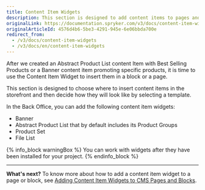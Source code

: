 ```yaml
---
title: Content Item Widgets
description: This section is designed to add content items to pages and blocks using the content item widgets in the Back Office.
originalLink: https://documentation.spryker.com/v3/docs/content-item-widgets
originalArticleId: 4576d4b6-5be3-4291-945e-6e06bbda700e
redirect_from:
  - /v3/docs/content-item-widgets
  - /v3/docs/en/content-item-widgets
---
```


After we created an Abstract Product List content Item with Best Selling Products or a Banner content item promoting specific products, it is time to use the Content Item Widget to insert them in a block or a page.

This section is designed to choose where to insert content items in the storefront and then decide how they will look like by selecting a template. 

In the Back Office, you can add the following content item widgets:

* Banner
* Abstract Product List that by default includes its Product Groups
* Product Set 
* File List

{% info_block warningBox %}
You can work with widgets after they have been installed for your project.
{% endinfo_block %}
***
**What's next?**
To know more about how to add a content item widget to a page or block, see [Adding Content Item Widgets to CMS Pages and Blocks](/docs/scos/user/user-guides/201907.0/back-office-user-guide/content-management/content-item-widgets/adding-content-item-widgets-to-pages-and-blocks.html).
